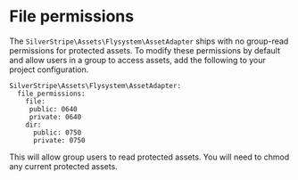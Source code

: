 # File permissions

The ```SilverStripe\Assets\Flysystem\AssetAdapter``` ships with no group-read permissions for protected assets.
To modify these permissions by default and allow users in a group to access assets, add the following to your project configuration.

```
SilverStripe\Assets\Flysystem\AssetAdapter:
  file_permissions:
    file:
     public: 0640
     private: 0640
    dir:
      public: 0750
      private: 0750
```

This will allow group users to read protected assets. You will need to chmod any current protected assets.

